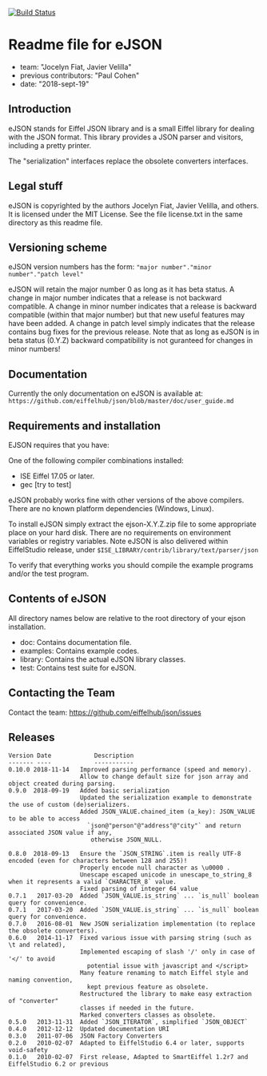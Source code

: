 ﻿[![Build Status](https://travis-ci.org/eiffelhub/json.svg?branch=master)](https://travis-ci.org/eiffelhub/json)

Readme file for eJSON
=====================

- team: "Jocelyn Fiat, Javier Velilla"
- previous contributors: "Paul Cohen"
- date: "2018-sept-19"

## Introduction

eJSON stands for Eiffel JSON library and is a small Eiffel library for dealing
with the JSON format. This library provides a JSON parser and visitors,
including a pretty printer.

The "serialization" interfaces replace the obsolete converters interfaces.

## Legal stuff

eJSON is copyrighted by the authors Jocelyn Fiat, Javier Velilla, and others. It is licensed under the MIT License. See the file license.txt in the same directory as this readme file.

## Versioning scheme

eJSON version numbers has the form: `"major number"."minor number"."patch level" `

eJSON will retain the major number 0 as long as it has beta status. A change in major number indicates that a release is not backward compatible. A change in minor number indicates that a release is backward compatible (within that major
number) but that new useful features may have been added. A change in patch level simply indicates that the release contains bug fixes for the previous release. Note that as long as eJSON is in beta status (0.Y.Z) backward compatibility is not guranteed for changes in minor numbers!

## Documentation

Currently the only documentation on eJSON is available at: `https://github.com/eiffelhub/json/blob/master/doc/user_guide.md`

## Requirements and installation

EJSON requires that you have:

One of the following compiler combinations installed:
   * ISE Eiffel 17.05 or later.
   * gec [try to test]

eJSON probably works fine with other versions of the above compilers.
There are no known platform dependencies (Windows, Linux).

To install eJSON simply extract the ejson-X.Y.Z.zip file to some appropriate place on your hard disk. There are no requirements on environment variables or registry variables. 
Note eJSON is also delivered within EiffelStudio release, under `$ISE_LIBRARY/contrib/library/text/parser/json`

To verify that everything works you should compile the example programs and/or
the test program.

## Contents of eJSON

All directory names below are relative to the root directory of your ejson installation. 

- doc:         Contains documentation file.
- examples:    Contains example codes.
- library:     Contains the actual eJSON library classes.
- test:        Contains test suite for eJSON.

## Contacting the Team

Contact the team: https://github.com/eiffelhub/json/issues

## Releases

```
Version Date            Description
------- ----            -----------
0.10.0 2018-11-14	Improved parsing performance (speed and memory).
					Allow to change default size for json array and object created during parsing.
0.9.0  2018-09-19	Added basic serialization
					Updated the serialization example to demonstrate the use of custom (de)serializers.
					Added JSON_VALUE.chained_item (a_key): JSON_VALUE to be able to access
					  `json@"person"@"address"@"city"` and return associated JSON value if any, 
					   otherwise JSON_NULL.

0.8.0  2018-09-13	Ensure the `JSON_STRING`.item is really UTF-8 encoded (even for characters between 128 and 255)!
					Properly encode null character as \u0000 .
					Unescape escaped unicode in unescape_to_string_8 when it represents a valid `CHARACTER_8` value.
					Fixed parsing of integer 64 value
0.7.1   2017-03-20	Added `JSON_VALUE.is_string` ... `is_null` boolean query for convenience.
0.7.1   2017-03-20	Added `JSON_VALUE.is_string` ... `is_null` boolean query for convenience.
0.7.0   2016-08-01	New JSON serialization implementation (to replace the obsolete converters).
0.6.0   2014-11-17	Fixed various issue with parsing string (such as \t and related),
					Implemented escaping of slash '/' only in case of '</' to avoid 
					  potential issue with javascript and </script>
					Many feature renaming to match Eiffel style and naming convention, 
					  kept previous feature as obsolete.
					Restructured the library to make easy extraction of "converter" 
					classes if needed in the future.
					Marked converters classes as obsolete.
0.5.0   2013-11-31	Added `JSON_ITERATOR`, simplified `JSON_OBJECT`
0.4.0   2012-12-12	Updated documentation URI
0.3.0   2011-07-06	JSON Factory Converters
0.2.0   2010-02-07	Adapted to EiffelStudio 6.4 or later, supports void-safety
0.1.0   2010-02-07	First release, Adapted to SmartEiffel 1.2r7 and EiffelStudio 6.2 or previous
```

